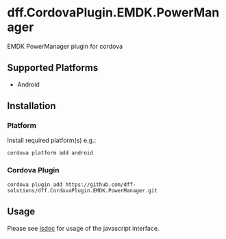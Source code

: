# dff.CordovaPlugin.EMDK.PowerManager
EMDK PowerManager plugin for cordova

## Supported Platforms
* Android

## Installation

### Platform
Install required platform(s) e.g.:

    cordova platform add android


### Cordova Plugin

    cordova plugin add https://github.com/dff-solutions/dff.CordovaPlugin.EMDK.PowerManager.git

## Usage
Please see [jsdoc](/doc/jsdoc/) for usage of the javascript interface.
